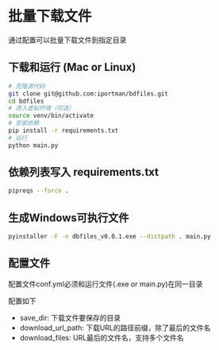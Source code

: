 # 批量下载文件

通过配置可以批量下载文件到指定目录

## 下载和运行 (Mac or Linux)

```sh
# 克隆源代码
git clone git@github.com:iportman/bdfiles.git
cd bdfiles
# 进入虚拟环境（可选）
source venv/bin/activate
# 安装依赖
pip install -r requirements.txt
# 运行
python main.py
```

## 依赖列表写入 requirements.txt 
```sh
pipreqs --force .
```

## 生成Windows可执行文件

```sh
pyinstaller -F -n dbfiles_v0.0.1.exe --distpath . main.py
```

## 配置文件

配置文件conf.yml必须和运行文件(.exe or main.py)在同一目录

配置如下

- save_dir:          下载文件要保存的目录
- download_url_path: 下载URL的路径前缀，除了最后的文件名
- download_files:    URL最后的文件名，支持多个文件名
